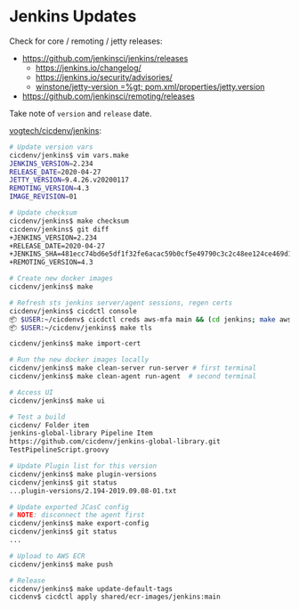 # Jenkins Updates

Check for core / remoting / jetty releases:
* https://github.com/jenkinsci/jenkins/releases
  * https://jenkins.io/changelog/
  * https://jenkins.io/security/advisories/
  * [winstone/jetty-version =%gt; pom.xml/properties/jetty.version](https://github.com/jenkinsci/winstone/blob/master/pom.xml#L22)
* https://github.com/jenkinsci/remoting/releases

Take note of `version` and `release` date.

[vogtech/cicdenv/jenkins](https://github.com/vogtech/cicdenv/blob/master/jenkins/):
```bash
# Update version vars
cicdenv/jenkins$ vim vars.make
JENKINS_VERSION=2.234
RELEASE_DATE=2020-04-27
JETTY_VERSION=9.4.26.v20200117
REMOTING_VERSION=4.3
IMAGE_REVISION=01

# Update checksum
cicdenv/jenkins$ make checksum
cicdenv/jenkins$ git diff
+JENKINS_VERSION=2.234
+RELEASE_DATE=2020-04-27
+JENKINS_SHA=481ecc74bd6e5df1f32fe6acac59b0cf5e49790c3c2c48ee124ce469d133f4c0
+REMOTING_VERSION=4.3

# Create new docker images
cicdenv/jenkins$ make

# Refresh sts jenkins server/agent sessions, regen certs
cicdenv/jenkins$ cicdctl console
📦 $USER:~/cicdenv$ cicdctl creds aws-mfa main && (cd jenkins; make aws-creds)
📦 $USER:~/cicdenv/jenkins$ make tls

cicdenv/jenkins$ make import-cert

# Run the new docker images locally
cicdenv/jenkins$ make clean-server run-server # first terminal
cicdenv/jenkins$ make clean-agent run-agent  # second terminal

# Access UI
cicdenv/jenkins$ make ui

# Test a build
cicdenv/ Folder item
jenkins-global-library Pipeline Item
https://github.com/cicdenv/jenkins-global-library.git
TestPipelineScript.groovy

# Update Plugin list for this version
cicdenv/jenkins$ make plugin-versions
cicdenv/jenkins$ git status
...plugin-versions/2.194-2019.09.08-01.txt

# Update exported JCasC config
# NOTE: disconnect the agent first
cicdenv/jenkins$ make export-config
cicdenv/jenkins$ git status
...

# Upload to AWS ECR
cicdenv/jenkins$ make push

# Release
cicdenv/jenkins$ make update-default-tags
cicdenv$ cicdctl apply shared/ecr-images/jenkins:main
```
